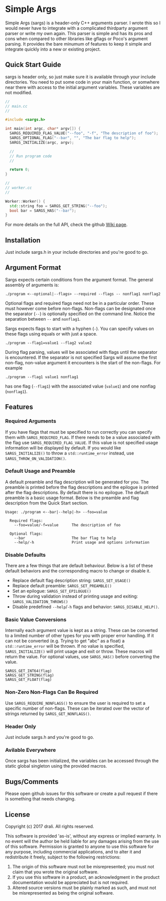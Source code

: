 # Simple Args

Simple Args (sargs) is a header-only C++ arguments parser. I wrote this so I would never have to integrate with a complicated thirdparty argument parser or write my own again. This parser is simple and has its pros and cons when compared to other libraries like gflags or Poco's argument parsing. It provides the bare minumum of features to keep it simple and integrate quickly into a new or existing project.

## Quick Start Guide

sargs is header only, so just make sure it is available through your include directories. You need to put some code in your main function, or somwhere near there with access to the initial argument variables. These variables are not modified.

```cpp
//
// main.cc
//

#include <sargs.h>

int main(int argc, char* argv[]) {
  SARGS_REQUIRED_FLAG_VALUE("--foo", "-f", "The description of foo");
  SARGS_OPTIONAL_FLAG("--bar", "", "The bar flag to help");
  SARGS_INITIALIZE(argc, argv);

  //
  // Run program code
  //

  return 0;
}
```

```cpp
//
// worker.cc
//

Worker::Worker() {
  std::string foo = SARGS_GET_STRING("--foo");
  bool bar = SARGS_HAS("--bar");
}
```

For more details on the full API, check the github [Wiki page](https://github.com/drali/sargs/wiki/API-Documentation).

## Installation

Just include sargs.h in your include directories and you're good to go.

## Argument Format

Sargs expects certain conditions from the argument format. The general assembly of arguments is:

```./program <--optional|--flags> --required --flags -- nonflag1 nonflag2```

Optional flags and required flags need not be in a particular order. These must however come before non-flags. Non-flags can be designated once the separator (```--```) is optionally specified on the command line. Notice the separation between ```--``` and ```nonflag1```.

Sargs expects flags to start with a hyphen (```-```). You can specify values on these flags using equals or with just a space.

```./program --flag1=value1 --flag2 value2```

During flag parsing, values will be associated with flags until the separator is encountered. If the separator is not specified Sargs will assume the first non-flag, non-value argument it encounters is the start of the non-flags. For example

```./program --flag1 value1 nonflag1```

has one flag (```--flag1```) with the associated value (```value1```) and one nonflag (```nonflag1```).

## Features

### Required Arguments

If you have flags that must be specified to run correctly you can specify them with ```SARGS_REQUIRED_FLAG```. If there needs to be a value associated with the flag use ```SARGS_REQUIRED_FLAG_VALUE```. If this value is not specified usage information will be displayed by default. If you would like ```SARGS_INITIALIZE()``` to throw a ```std::runtime_error``` instead, use ```SARGS_THROW_ON_VALIDATION()```.

### Default Usage and Preamble

A default preamble and flag description will be generated for you. The preamble is printed before the flag descriptions and the epilogue is printed after the flag descriptions. By default there is no epilogue. The default preamble is a basic usage format. Below is the preamble and flag description from the Quick Start section.

```
Usage: ./program <--bar|--help|-h> --foo=value

  Required flags:
    --foo=value/-f=value      The description of foo

  Optional flags:
    --bar                     The bar flag to help
    --help/-h                 Print usage and options information
```

### Disable Defaults

There are a few things that are default behaviour. Below is a list of these default behaviors and the corresponding macro to change or disable it.

- Replace default flag description string: ```SARGS_SET_USAGE()```
- Replace default preamble: ```SARGS_SET_PREAMBLE()```
- Set an epilogue: ```SARGS_SET_EPILOGUE()```
- Throw during validation instead of printing usage and exiting: ```SARGS_VALIDATION_THROWS()```
- Disable predefined ```--help```/```-h``` flags and behavior: ```SARGS_DISABLE_HELP()```.

### Basic Value Conversions

Internally each argument value is kept as a string. These can be converted to a limited number of other types for you with proper error handling. If it can not be converted (e.g. Trying to get "abc" as a float) a ```std::runtime_error``` will be thrown. If no value is specified, ```SARGS_INITIALIZE()``` will print usage and exit or throw. These macros will return the value. For optional values, use ```SARGS_HAS()``` before converting the value.

```
SARGS_GET_INT64(flag)
SARGS_GET_STRING(flag)
SARGS_GET_FLOAT(flag)
```

### Non-Zero Non-Flags Can Be Required

Use ```SARGS_REQUIRE_NONFLAGS()``` to ensure the user is required to set a specific number of non-flags. These can be iterated over the vector of strings returned by ```SARGS_GET_NONFLAGS()```.

### Header Only

Just include sargs.h and you're good to go.

### Avilable Everywhere

Once sargs has been initialized, the variables can be accessed through the static global singleton using the provided macros.

## Bugs/Comments

Please open github issues for this software or create a pull request if there is something that needs changing.

## License

Copyright (c) 2017 drali. All rights reserved.

This software is provided 'as-is', without any express or implied warranty.
In no event will the author be held liable for any damages arising from the use of this software.
Permission is granted to anyone to use this software for any purpose, including commercial
applications, and to alter it and redistribute it freely, subject to the following restrictions:

 1. The origin of this software must not be misrepresented; you must not claim that you wrote the original software.
 2. If you use this software in a product, an acknowledgment in the product documentation would be appreciated but is not required.
 3. Altered source versions must be plainly marked as such, and must not be misrepresented as being the original software.
